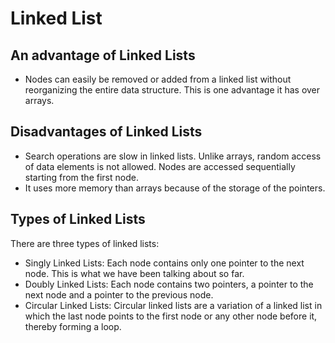 # Linked List

## An advantage of Linked Lists
- Nodes can easily be removed or added from a linked list without reorganizing the entire data structure. This is one advantage it has over arrays.

## Disadvantages of Linked Lists
- Search operations are slow in linked lists. Unlike arrays, random access of data elements is not allowed. Nodes are accessed sequentially starting from the first node.
- It uses more memory than arrays because of the storage of the pointers.

## Types of Linked Lists
There are three types of linked lists:

- Singly Linked Lists: Each node contains only one pointer to the next node. This is what we have been talking about so far.
- Doubly Linked Lists: Each node contains two pointers, a pointer to the next node and a pointer to the previous node.
- Circular Linked Lists: Circular linked lists are a variation of a linked list in which the last node points to the first node or any other node before it, thereby forming a loop.
